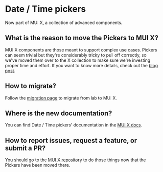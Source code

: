 # Date / Time pickers

<p class="description">Now part of MUI X, a collection of advanced components.</p>

## What is the reason to move the Pickers to MUI X?

MUI X components are those meant to support complex use cases. Pickers can seem trivial but they're considerably tricky to pull off correctly, so we've moved them over to the X collection to make sure we're investing proper time and effort. If you want to know more details, check out the [blog post](/blog/lab-pickers-to-mui-x/).

## How to migrate?

Follow the [migration page](/x/react-date-pickers/migration/) to migrate from lab to MUI X.

## Where is the new documentation?

You can find Date / Time pickers' documentation in the [MUI X docs](/x/react-date-pickers/).

## How to report issues, request a feature, or submit a PR?

You should go to the [MUI X repository](https://github.com/mui/mui-x) to do those things now that the Pickers have been moved there.
